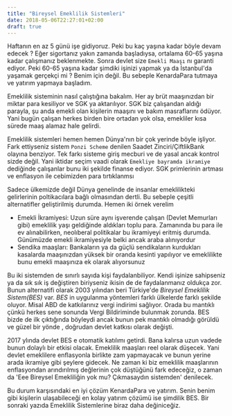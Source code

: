 ```yaml
---
title: "Bireysel Emeklilik Sistemleri"
date: 2018-05-06T22:27:01+02:00
draft: true
---
```


Haftanın en az 5 günü işe gidiyoruz. Peki bu kaç yaşına kadar böyle devam edecek ? Eğer sigortanız yakın zamanda başladıysa, ortalama 60-65 yaşına kadar çalışmanız beklenmekte. Sonra devlet size  `Emekli Maaşı` nı garanti ediyor. Peki 60-65 yaşına kadar şimdiki işinizi yapmak ya da İstanbul'da yaşamak gerçekçi mi ? Benim için değil. Bu sebeple KenardaPara tutmaya ve yatırım yapmaya başladım.

Emeklilik sisteminin nasıl çalıştığına bakalım. Her ay brüt maaşınızdan bir miktar para kesiliyor ve SGK ya aktarılıyor. SGK biz çalışandan aldığı parayla, şu anda emekli olan kişilerin maaşını ve bakım masraflarını ödüyor. Yani bugün çalışan herkes birden bire ortadan yok olsa, emekliler kısa sürede maaş alamaz hale gelirdi.

Emeklilik sistemleri hemen hemen Dünya'nın bir çok yerinde böyle işliyor. Fark ettiyseniz sistem `Ponzi Scheme` denilen Saadet Zinciri/ÇiftlikBank olayına benziyor. Tek farkı sisteme giriş mecburi ve de yasal ancak kontrol sizde değil. Yani iktidar seçim vaadi olarak `Emekliye bayramda ikramiye` dediğinde çalışanlar bunu iki şekilde finanse ediyor. SGK primlerinin artması ve enflasyon ile cebimizden para tırtıklanmsı

Sadece ülkemizde değil Dünya genelinde de insanlar emeklilikteki gelirlerinin poltikacılara bağlı olmasından dertli.
Bu sebeple çeşitli alternatifler geliştirilmiş durumda. Hemen iki örnek verelim

* Emekli İkramiyesi: Uzun süre aynı işverende çalışan (Devlet Memurları gibi) emeklilik yaşı geldiğinde aldıkları toplu para. Zamanında bu para ile ev alınabilirken, neolıberal politikalar bu ikramiyeyi eritmiş durumda. Günümüzde emekli ikramiyesiyle belki ancak araba alınıyordur
* Sendika maaşları: Bankaların ya da güçlü sendikaların kurdukları kasalarda maaşınızdan yüksek bir oranda kesinti yapılıyor ve emeklilikte bunu emekli maaşınıza ek olarak alıyorsunuz

Bu iki sistemden de sınırlı sayıda kişi faydalanbiliyor. Kendi işinize sahipseniz ya da sık sık iş değiştiren biriyseniz ikisin de de faydalanmanız oldukça zor.
Bunun alternatifi olarak 2003 yılından beri Türkiye'de *Bireysel Emeklilik Sistem(BES)* var. *BES* in uygulanma yöntemleri farklı ülkelerde farklı şekilde oluyor. Misal ABD de katkılarınız vergi indirimi sağlıyor. Orada bu mantıklı çünkü herkes sene sonunda Vergi Bildiriminde bulunmak zorunda. BES bizde de ilk çıktığında böyleydi ancak bunun pek mantıklı olmadığı görüldü ve güzel bir yönde , doğrudan devlet katkısı olarak değişti.

2017 ylında devlet BES e otomatik katılımı getirdi. Bana kalırsa uzun vadede bunun dolaylı bir etkisi olacak. Emeklilik maaşları reel olarak düşecek. Yani devlet emeklilere enflasyonla birlikte zam yapmayacak ve bunun yerine arada ikramiye gibi şeylere gidecek. Ne zaman ki biz emeklilik maaşlarının enflasyondan arındırılmış değlerinin çok düştüğünü fark edeceğiz, o zaman da 'Eee Bireysel Emekliliğin yok mu? Çıkmasaydın sistemden' denilecek.

Bu durum karşısındaki en iyi çözüm KenardaPara ve yatırım. Senin benim gibi kişilerin ulaşabileceği en kolay yatırım çözümü ise şimdilik BES.
Bir sonraki yazıda Emeklilik Sistemlerine biraz daha değiniceğiz.
